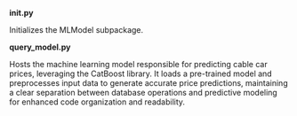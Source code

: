 **__init__.py**

Initializes the MLModel subpackage.


**query_model.py**

Hosts the machine learning model responsible for predicting cable car prices, leveraging the CatBoost library. It loads a pre-trained model and preprocesses input data to generate accurate price predictions, maintaining a clear separation between database operations and predictive modeling for enhanced code organization and readability.

